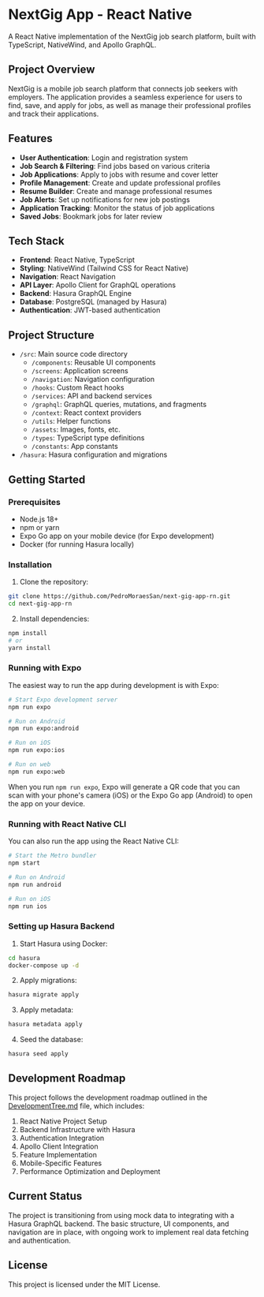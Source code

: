 # NextGig App - React Native

A React Native implementation of the NextGig job search platform, built with TypeScript, NativeWind, and Apollo GraphQL.

## Project Overview

NextGig is a mobile job search platform that connects job seekers with employers. The application provides a seamless experience for users to find, save, and apply for jobs, as well as manage their professional profiles and track their applications.

## Features

- **User Authentication**: Login and registration system
- **Job Search & Filtering**: Find jobs based on various criteria
- **Job Applications**: Apply to jobs with resume and cover letter
- **Profile Management**: Create and update professional profiles
- **Resume Builder**: Create and manage professional resumes
- **Job Alerts**: Set up notifications for new job postings
- **Application Tracking**: Monitor the status of job applications
- **Saved Jobs**: Bookmark jobs for later review

## Tech Stack

- **Frontend**: React Native, TypeScript
- **Styling**: NativeWind (Tailwind CSS for React Native)
- **Navigation**: React Navigation
- **API Layer**: Apollo Client for GraphQL operations
- **Backend**: Hasura GraphQL Engine
- **Database**: PostgreSQL (managed by Hasura)
- **Authentication**: JWT-based authentication

## Project Structure

- `/src`: Main source code directory
  - `/components`: Reusable UI components
  - `/screens`: Application screens
  - `/navigation`: Navigation configuration
  - `/hooks`: Custom React hooks
  - `/services`: API and backend services
  - `/graphql`: GraphQL queries, mutations, and fragments
  - `/context`: React context providers
  - `/utils`: Helper functions
  - `/assets`: Images, fonts, etc.
  - `/types`: TypeScript type definitions
  - `/constants`: App constants
- `/hasura`: Hasura configuration and migrations

## Getting Started

### Prerequisites

- Node.js 18+
- npm or yarn
- Expo Go app on your mobile device (for Expo development)
- Docker (for running Hasura locally)

### Installation

1. Clone the repository:
```bash
git clone https://github.com/PedroMoraesSan/next-gig-app-rn.git
cd next-gig-app-rn
```

2. Install dependencies:
```bash
npm install
# or
yarn install
```

### Running with Expo

The easiest way to run the app during development is with Expo:

```bash
# Start Expo development server
npm run expo

# Run on Android
npm run expo:android

# Run on iOS
npm run expo:ios

# Run on web
npm run expo:web
```

When you run `npm run expo`, Expo will generate a QR code that you can scan with your phone's camera (iOS) or the Expo Go app (Android) to open the app on your device.

### Running with React Native CLI

You can also run the app using the React Native CLI:

```bash
# Start the Metro bundler
npm start

# Run on Android
npm run android

# Run on iOS
npm run ios
```

### Setting up Hasura Backend

1. Start Hasura using Docker:
```bash
cd hasura
docker-compose up -d
```

2. Apply migrations:
```bash
hasura migrate apply
```

3. Apply metadata:
```bash
hasura metadata apply
```

4. Seed the database:
```bash
hasura seed apply
```

## Development Roadmap

This project follows the development roadmap outlined in the [DevelopmentTree.md](./DevelopmentTree.md) file, which includes:

1. React Native Project Setup
2. Backend Infrastructure with Hasura
3. Authentication Integration
4. Apollo Client Integration
5. Feature Implementation
6. Mobile-Specific Features
7. Performance Optimization and Deployment

## Current Status

The project is transitioning from using mock data to integrating with a Hasura GraphQL backend. The basic structure, UI components, and navigation are in place, with ongoing work to implement real data fetching and authentication.

## License

This project is licensed under the MIT License.
